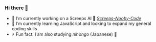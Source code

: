### Hi there 👋

<!--
**rfsjim/rfsjim** is a ✨ _special_ ✨ repository because its `README.md` (this file) appears on your GitHub profile. 

Here are some ideas to get you started: -->

- 🔭 I’m currently working on a Screeps AI :space_invader: [_Screeps-Nooby-Code_](https://github.com/rfsjim/Screeps-Nooby-Code)
- 🌱 I’m currently learning JavaScript and looking to expand my general coding skills
- ⚡ Fun fact: I am also studying _nihongo_ (Japanese) :japan:
